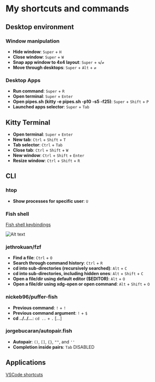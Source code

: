 # My shortcuts and commands

## Desktop environment

### Window manipulation

- **Hide window**: `Super` + `H`
- **Close window**: `Super` + `W`
- **Snap app window to 4x4 layout**: `Super` + `⇅`/`⇄`
- **Move through desktops**: `Super` + `Alt` + `⇄`

### Desktop Apps

- **Run command**: `Super` + `R`
- **Open terminal**: `Super` + `Enter`
- **Open pipes.sh (kitty -e pipes.sh -p10 -s5 -f25)**: `Super` + `Shift` + `P`
- **Launched apps selector**: `Super` + `Tab`

## Kitty Terminal

- **Open terminal**: `Super` + `Enter`
- **New tab**: `Ctrl` + `Shift` + `T`
- **Tab selector**: `Ctrl` + `Tab`
- **Close tab**: `Ctrl` + `Shift` + `W`
- **New window**: `Ctrl` + `Shift` + `Enter`
- **Resize window**: `Ctrl` + `Shift` + `R`

## CLI

### htop

- **Show processes for specific user**: `U`

### Fish shell


[Fish shell keybindings](https://fishshell.com/docs/current/interactive.html#shared-bindings)

![Alt text](https://pbs.twimg.com/media/FLx2aNAUUAAO1h4?format=jpg&name=medium)


### jethrokuan/fzf

- **Find a file**: `Ctrl` + `O`
- **Search through command history**: `Ctrl` + `R`
- **cd into sub-directories (recursively searched)**: `Alt` + `C`
- **cd into sub-directories, including hidden ones**: `Alt` + `Shift` + `C`
- **Open a file/dir using default editor ($EDITOR)**: `Alt` + `O`
- **Open a file/dir using xdg-open or open command**: `Alt` + `Shift` + `O`

### nickeb96/puffer-fish

- **Previous command**: `!` + `!`
- **Previous command argument**: `!` + `$`
- **cd ../../...**: `cd ..` + `.` [...]

### jorgebucaran/autopair.fish

- **Autopair**: `()`, `[]`, `{}`, `""`, and `''`
- **Completion inside pairs**: `Tab` DISABLED

## Applications

[VSCode shortcuts](https://code.visualstudio.com/shortcuts/keyboard-shortcuts-windows.pdf)